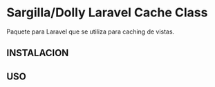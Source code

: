 # Sargilla/Dolly Laravel Cache Class
Paquete para Laravel que se utiliza para caching de vistas.

## INSTALACION


## USO